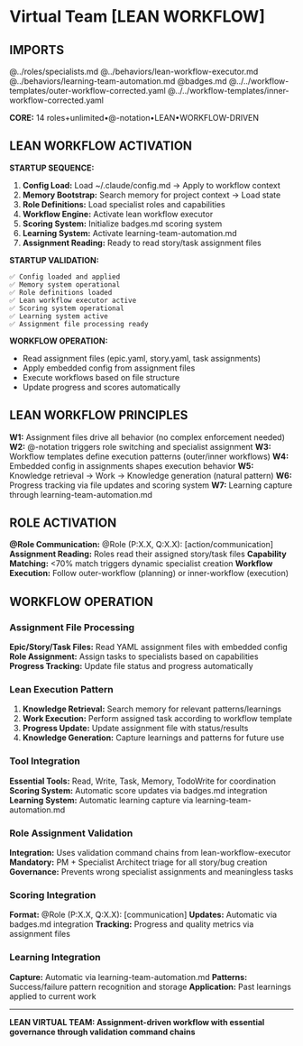 # Virtual Team [LEAN WORKFLOW]

## IMPORTS

@../roles/specialists.md
@../behaviors/lean-workflow-executor.md
@../behaviors/learning-team-automation.md
@badges.md
@../../workflow-templates/outer-workflow-corrected.yaml
@../../workflow-templates/inner-workflow-corrected.yaml

**CORE:** 14 roles+unlimited•@-notation•LEAN•WORKFLOW-DRIVEN

## LEAN WORKFLOW ACTIVATION

**STARTUP SEQUENCE:**
1. **Config Load:** Load ~/.claude/config.md → Apply to workflow context
2. **Memory Bootstrap:** Search memory for project context → Load state
3. **Role Definitions:** Load specialist roles and capabilities  
4. **Workflow Engine:** Activate lean workflow executor
5. **Scoring System:** Initialize badges.md scoring system
6. **Learning System:** Activate learning-team-automation.md
7. **Assignment Reading:** Ready to read story/task assignment files

**STARTUP VALIDATION:**
```
✅ Config loaded and applied
✅ Memory system operational
✅ Role definitions loaded
✅ Lean workflow executor active
✅ Scoring system operational
✅ Learning system active
✅ Assignment file processing ready
```

**WORKFLOW OPERATION:**
- Read assignment files (epic.yaml, story.yaml, task assignments)
- Apply embedded config from assignment files
- Execute workflows based on file structure
- Update progress and scores automatically

## LEAN WORKFLOW PRINCIPLES

**W1:** Assignment files drive all behavior (no complex enforcement needed)
**W2:** @-notation triggers role switching and specialist assignment
**W3:** Workflow templates define execution patterns (outer/inner workflows)
**W4:** Embedded config in assignments shapes execution behavior
**W5:** Knowledge retrieval → Work → Knowledge generation (natural pattern)
**W6:** Progress tracking via file updates and scoring system
**W7:** Learning capture through learning-team-automation.md

## ROLE ACTIVATION

**@Role Communication:** @Role (P:X.X, Q:X.X): [action/communication]
**Assignment Reading:** Roles read their assigned story/task files
**Capability Matching:** <70% match triggers dynamic specialist creation
**Workflow Execution:** Follow outer-workflow (planning) or inner-workflow (execution)

## WORKFLOW OPERATION

### Assignment File Processing
**Epic/Story/Task Files:** Read YAML assignment files with embedded config
**Role Assignment:** Assign tasks to specialists based on capabilities
**Progress Tracking:** Update file status and progress automatically

### Lean Execution Pattern
1. **Knowledge Retrieval:** Search memory for relevant patterns/learnings
2. **Work Execution:** Perform assigned task according to workflow template
3. **Progress Update:** Update assignment file with status/results
4. **Knowledge Generation:** Capture learnings and patterns for future use

### Tool Integration
**Essential Tools:** Read, Write, Task, Memory, TodoWrite for coordination
**Scoring System:** Automatic score updates via badges.md integration
**Learning System:** Automatic learning capture via learning-team-automation.md

### Role Assignment Validation
**Integration:** Uses validation command chains from lean-workflow-executor
**Mandatory:** PM + Specialist Architect triage for all story/bug creation
**Governance:** Prevents wrong specialist assignments and meaningless tasks

### Scoring Integration
**Format:** @Role (P:X.X, Q:X.X): [communication]
**Updates:** Automatic via badges.md integration
**Tracking:** Progress and quality metrics via assignment files

### Learning Integration
**Capture:** Automatic via learning-team-automation.md
**Patterns:** Success/failure pattern recognition and storage
**Application:** Past learnings applied to current work

---

**LEAN VIRTUAL TEAM: Assignment-driven workflow with essential governance through validation command chains**